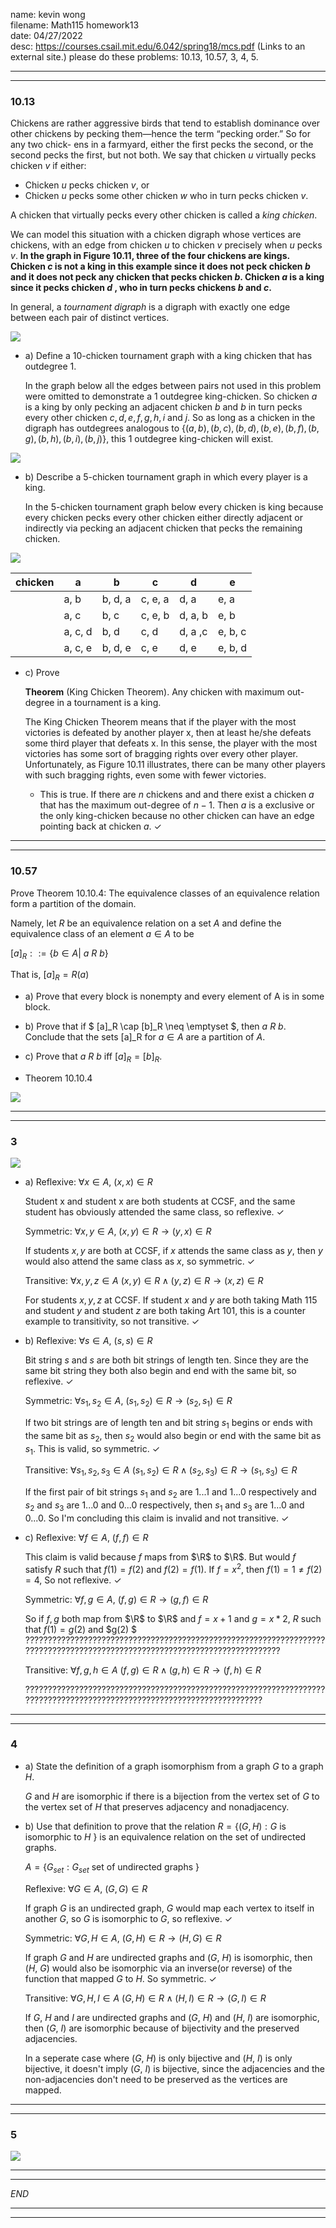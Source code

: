 name: kevin wong\
filename: Math115 homework13\
date: 04/27/2022\
desc: https://courses.csail.mit.edu/6.042/spring18/mcs.pdf (Links to an external site.) please do these problems: 10.13, 10.57, 3, 4, 5.

---
---
### 10.13
Chickens are rather aggressive birds that tend to establish dominance over other
chickens by pecking them—hence the term “pecking order.” So for any two chick-
ens in a farmyard, either the first pecks the second, or the second pecks the first, but
not both. We say that chicken $u$ virtually pecks chicken $v$ if either:

- Chicken $u$ pecks chicken $v$, or
- Chicken $u$ pecks some other chicken $w$ who in turn pecks chicken $v$. 

A chicken that virtually pecks every other chicken is called a *king chicken*.

We can model this situation with a chicken digraph whose vertices are chickens,
with an edge from chicken $u$ to chicken $v$ precisely when $u$ pecks $v$. **In the graph in Figure 10.11, three of the four chickens are kings. Chicken $c$ is not a king in this example since it does not peck chicken $b$ and it does not peck any chicken that pecks chicken $b$. Chicken $a$ is a king since it pecks chicken $d$ , who in turn pecks chickens $b$ and $c$.**

In general, a *tournament digraph* is a digraph with exactly one edge between each pair of distinct vertices.

![](https://i.imgur.com/F6ywU5K.png)

- a) Define a 10-chicken tournament graph with a king chicken that has outdegree 1.
    
    In the graph below all the edges between pairs not used in this problem were omitted to demonstrate a 1 outdegree king-chicken. So chicken $a$ is a king by only pecking an adjacent chicken $b$ and $b$ in turn pecks every other chicken $c, d, e, f, g, h, i$ and $j$. So as long as a chicken in the digraph has outdegrees analogous to $\{(a, b), (b,c), (b, d), (b, e), (b, f), (b, g), (b, h), (b, i), (b, j)\}$, this 1 outdegree king-chicken will exist.
    
![](https://i.imgur.com/4NOUWEj.png)

- b) Describe a 5-chicken tournament graph in which every player is a king.

    In the 5-chicken tournament graph below every chicken is king because every chicken pecks every other chicken either directly adjacent or indirectly via pecking an adjacent chicken that pecks the remaining chicken.

![](https://i.imgur.com/bBfvv6q.png)

| chicken | a       | b       | c       | d       | e       |
|---------|---------|---------|---------|---------|---------|
|         | a, b    | b, d, a | c, e, a | d, a    | e, a    |
|         | a, c    | b, c    | c, e, b | d, a, b | e, b    |
|         | a, c, d | b, d    | c, d    | d, a ,c | e, b, c |
|         | a, c, e | b, d, e | c, e    | d, e    | e, b, d |

- c) Prove

    **Theorem** (King Chicken Theorem). Any chicken with maximum out-degree in a
tournament is a king.

    The King Chicken Theorem means that if the player with the most victories is
    defeated by another player x, then at least he/she defeats some third player that defeats x. In this sense, the player with the most victories has some sort of bragging rights over every other player. Unfortunately, as Figure 10.11 illustrates, there can be many other players with such bragging rights, even some with fewer victories.

    - This is true. If there are $n$ chickens and and there exist a chicken $a$ that has the maximum out-degree of $n - 1$. Then $a$ is a exclusive or the only king-chicken because no other chicken can have an edge pointing back at chicken $a$. $\checkmark$

--- 
---

### 10.57

Prove Theorem 10.10.4: The equivalence classes of an equivalence relation form a
partition of the domain.

Namely, let $R$ be an equivalence relation on a set $A$ and define the equivalence
class of an element $a \in A$ to be

$[a]_R ::= \{b \in A |$ $a$ $R$ $b\}$

That is, $[a]_R = R(a)$

- a) Prove that every block is nonempty and every element of A is in some block.
- b) Prove that if $ [a]_R \cap [b]_R \neq \emptyset $, then $a$ $R$ $b$. Conclude that the sets [a]_R for $a \in A$ are a partition of $A$.
- c) Prove that $a$ $R$ $b$ iff $[a]_R = [b]_R$.


- Theorem 10.10.4

![](https://i.imgur.com/YZEu2Mv.png)

---
---
### 3
![](https://i.imgur.com/RULadVP.png)

- a) Reflexive: $\forall x \in A$, $(x, x) \in R$ 
    
    Student x and student x are both students at CCSF, and the same student has obviously attended the same class, so reflexive. $\checkmark$

    Symmetric: $\forall x, y \in A$, $(x, y) \in R \rightarrow (y,x) \in R$

    If students $x, y$ are both at CCSF, if $x$ attends the same class as $y$, then $y$ would also attend the same class as $x$, so symmetric. $\checkmark$

    Transitive: $\forall x, y ,z \in A$ $(x,y) \in R \wedge (y,z) \in R \rightarrow (x,z) \in R$

    For students $x, y, z$ at CCSF. If student $x$ and $y$ are both taking Math 115 and student $y$ and student $z$ are both taking Art 101, this is a counter example to transitivity, so not transitive. $\checkmark$

- b) Reflexive: $\forall s \in A$, $(s, s) \in R$ 

    Bit string $s$ and $s$ are both bit strings of length ten. Since they are the same bit string they both also begin and end with the same bit, so reflexive. $\checkmark$

    Symmetric: $\forall s_1, s_2 \in A$, $(s_1, s_2) \in R \rightarrow (s_2,s_1) \in R$

    If two bit strings are of length ten and bit string $s_1$ begins or ends with the same bit as $s_2$, then $s_2$ would also begin or end with the same bit as $s_1$. This is valid, so symmetric. $\checkmark$

    Transitive: $\forall s_1, s_2 ,s_3 \in A$ $(s_1,s_2) \in R \wedge (s_2,s_3) \in R \rightarrow (s_1,s_3) \in R$
    
    If the first pair of bit strings $s_1$ and $s_2$ are $1...1$ and $1...0$ respectively and $s_2$ and $s_3$ are $1...0$ and $0...0$ respectively, then $s_1$ and $s_3$ are $1...0$ and $0...0$. So I'm concluding this claim is invalid and not transitive. $\checkmark$

- c) Reflexive: $\forall f \in A$, $(f, f) \in R$

    This claim is valid because $f$ maps from $\R$ to $\R$. But would $f$ satisfy $R$ such that $f(1) = f(2)$ and $f(2) = f(1)$. If $f = x^2$, then $f(1) = 1 \ne f(2) = 4$, So not reflexive. $\checkmark$

    Symmetric: $\forall f, g \in A$, $(f, g) \in R \rightarrow (g,f) \in R$

    So if $f, g$ both map from $\R$ to $\R$ and $f = x + 1$ and $g = x * 2$, $R$ such that $f(1) = g(2)$ and $g(2) $ ????????????????????????????????????????????????????????????????????????????????????????????????????????????????????????????

    Transitive: $\forall f, g ,h \in A$ $(f,g) \in R \wedge (g,h) \in R \rightarrow (f,h) \in R$


    ????????????????????????????????????????????????????????????????????????????????????????????????????????????????????????

---
---

### 4

- a) State the definition of a graph isomorphism from a graph $G$ to a graph $H$.

    $G$ and $H$ are isomorphic if there is a bijection from the vertex set of $G$ to the vertex set of $H$ that preserves adjacency and nonadjacency.

- b) Use that definition to prove that the relation $R = \{(G, H): G$ is isomorphic to $H$ $\}$ is an equivalence relation on the set of undirected graphs.

    $A = \{G_{set} : G_{set}$ set of undirected graphs $\}$

    Reflexive: $\forall G \in A$, $(G, G) \in R$ 
    
    If graph $G$ is an undirected graph, $G$ would map each vertex to itself in another $G$, so $G$ is isomorphic to $G$, so reflexive. $\checkmark$

    Symmetric: $\forall G, H \in A$, $(G, H) \in R \rightarrow (H, G) \in R$

    If graph $G$ and $H$ are undirected graphs and ($G$, $H$) is isomorphic, then ($H$, $G$) would also be isomorphic via an inverse(or reverse) of the function that mapped $G$ to $H$. So symmetric. $\checkmark$

    Transitive: $\forall G, H, I \in A$ $(G, H) \in R \wedge (H, I) \in R \rightarrow (G, I) \in R$

    If $G$, $H$ and $I$ are undirected graphs and ($G$, $H$) and ($H$, $I$) are isomorphic, then ($G$, $I$) are isomorphic because of bijectivity and the preserved adjacencies. 

    In a seperate case where ($G$, $H$) is only bijective and ($H$, $I$) is only bijective, it doesn't imply ($G$, $I$) is bijective, since the adjacencies and the non-adjacencies don't need to be preserved as the vertices are mapped.

---
---

### 5

![](https://i.imgur.com/TgXWJdz.png)


---
---


*END*

---
---